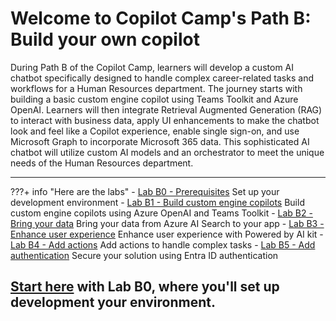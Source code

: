 
# Welcome to Copilot Camp's Path B: Build your own copilot

During Path B of the Copilot Camp, learners will develop a custom AI chatbot specifically designed to handle complex career-related tasks and workflows for a Human Resources department. The journey starts with building a basic custom engine copilot using Teams Toolkit and Azure OpenAI. Learners will then integrate Retrieval Augmented Generation (RAG) to interact with business data, apply UI enhancements to make the chatbot look and feel like a Copilot experience, enable single sign-on, and use Microsoft Graph to incorporate Microsoft 365 data. This sophisticated AI chatbot will utilize custom AI models and an orchestrator to meet the unique needs of the Human Resources department.

<hr />

???+ info "Here are the labs"
    - [Lab B0 - Prerequisites](/copilot-camp/pages/custom-engine/00-prerequisites) Set up your development environment
    - [Lab B1 - Build custom engine copilots](/copilot-camp/pages/custom-engine/01-custom-engine-copilot) Build custom engine copilots using Azure OpenAI and Teams Toolkit
    - [Lab B2 - Bring your data](/copilot-camp/pages/custom-engine/02-rag) Bring your data from Azure AI Search to your app
    - [Lab B3 - Enhance user experience](/copilot-camp/pages/custom-engine/03-powered-by-ai) Enhance user experience with Powered by AI kit
    - [Lab B4 - Add actions](/copilot-camp/pages/custom-engine/04-actions) Add actions to handle complex tasks
    - [Lab B5 - Add authentication](/copilot-camp/pages/custom-engine/04-add-authentication) Secure your solution using Entra ID authentication
  
## <a href="./00-prerequisites">Start here</a> with Lab B0, where you'll set up development your environment.